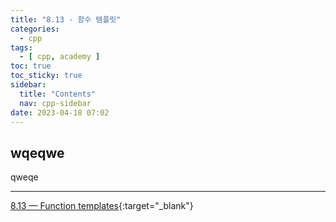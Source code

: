 ```yaml
---
title: "8.13 - 함수 템플릿"
categories:
  - cpp
tags:
  - [ cpp, academy ]
toc: true
toc_sticky: true
sidebar:
  title: "Contents"
  nav: cpp-sidebar
date: 2023-04-18 07:02
---
```


## wqeqwe

qweqe

---

[8.13 — Function templates](https://www.learncpp.com/cpp-tutorial/function-templates/){:target="_blank"}

<!--

<div class="notice--info" markdown="1">
<span class="notice-title">
**TITLE**
</span>

BODY
</div>

-->